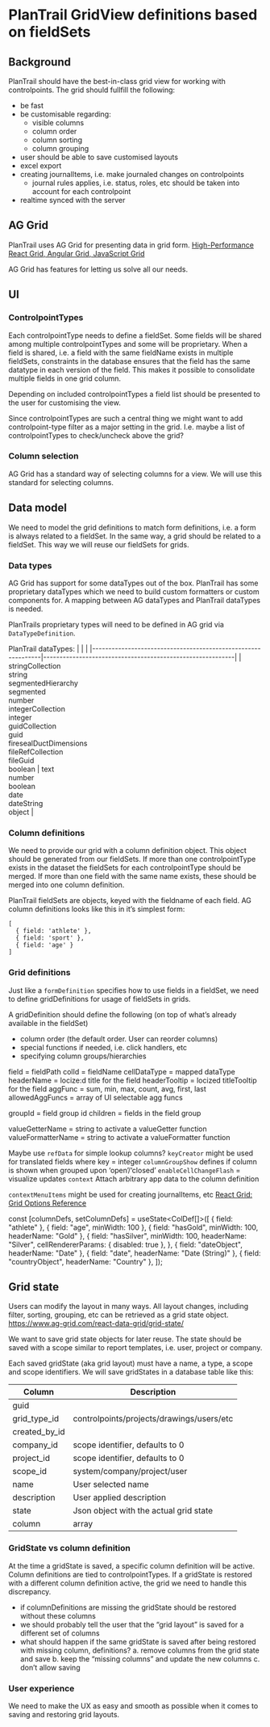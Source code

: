 # PlanTrail GridView definitions based on fieldSets
## Background
PlanTrail should have the best-in-class grid view for working with controlpoints. The grid should fullfill the following:
- be fast
- be customisable regarding:
  - visible columns
  - column order
  - column sorting
  - column grouping
- user should be able to save customised layouts
- excel export
- creating journalItems, i.e. make journaled changes on controlpoints
  - journal rules applies, i.e. status, roles, etc should be taken into account for each controlpoint
- realtime synced with the server
## AG Grid
PlanTrail uses AG Grid for presenting data in grid form. 
[High-Performance React Grid, Angular Grid, JavaScript Grid](https://www.ag-grid.com/)

AG Grid has features for letting us solve all our needs.
## UI
### ControlpointTypes
Each controlpointType needs to define a fieldSet. Some fields will be shared among multiple controlpointTypes and some will be proprietary. When a field is shared, i.e. a field with the same fieldName exists in multiple fieldSets, constraints in the database ensures that the field has the same datatype in each version of the field. This makes it possible to consolidate multiple fields in one grid column.

Depending on included controlpointTypes a field list should be presented to the user for customising the view.

Since controlpointTypes are such a central thing we might want to add controlpoint-type filter as a major setting in the grid. I.e. maybe a list of controlpointTypes to check/uncheck above the grid?

### Column selection
AG Grid has a standard way of selecting columns for a view. We will use this standard for selecting columns.

## Data model
We need to model the grid definitions to match form definitions, i.e. a form is always related to a fieldSet. In the same way, a grid should be related to a fieldSet. This way we will reuse our fieldSets for grids.

### Data types
AG Grid has support for some dataTypes out of the box. PlanTrail has some proprietary dataTypes which we need to build custom formatters or custom components for. A mapping between AG dataTypes and PlanTrail dataTypes is needed.

PlanTrails proprietary types will need to be defined in AG grid via `DataTypeDefinition`.

PlanTrail dataTypes:
|                                                              |                                                           |
|--------------------------------------------------------------|-----------------------------------------------------------|
| stringCollection<br>string<br>segmentedHierarchy<br>segmented<br>number<br>integerCollection<br>integer<br>guidCollection<br>guid<br>firesealDuctDimensions<br>fileRefCollection<br>fileGuid<br>boolean | text<br>number<br>boolean<br>date<br>dateString<br>object |

### Column definitions
We need to provide our grid with a column definition object. This object should be generated from our fieldSets. If more than one controlpointType exists in the dataset the fieldSets for each controlpointType should be merged. If more than one field with the same name exists, these should be merged into one column definition.

PlanTrail fieldSets are objects, keyed with the fieldname of each field. AG column definitions looks like this in it’s simplest form:
```
[
  { field: 'athlete' },
  { field: 'sport' },
  { field: 'age' }
]
```

### Grid definitions
Just like a `formDefinition` specifies how to use fields in a fieldSet, we need to define gridDefinitions for usage of fieldSets in grids.

A gridDefinition should define the following (on top of what’s already available in the fieldSet)
- column order (the default order. User can reorder columns)
- special functions if needed, i.e. click handlers, etc
- specifying column groups/hierarchies

field = fieldPath
colId = fieldName
cellDataType = mapped dataType
headerName = locize:d title for the field
headerTooltip = locized titleTooltip for the field
aggFunc = sum, min, max, count, avg, first, last
allowedAggFuncs = array of UI selectable agg funcs

groupId = field group id
children = fields in the field group



valueGetterName = string to activate a valueGetter function
valueFormatterName = string to activate a valueFormatter function


Maybe use `refData` for simple lookup columns?
`keyCreator` might be used for translated fields where key = integer
`columnGroupShow` defines if column is shown when grouped upon ‘open’/‘closed’
`enableCellChangeFlash`  = visualize updates
`context` Attach arbitrary app data to the column definition

`contextMenuItems` might be used for creating journalItems, etc
[React Grid: Grid Options Reference](https://www.ag-grid.com/react-data-grid/grid-options/%23reference-accessories-getContextMenuItems)




const [columnDefs, setColumnDefs] = useState<ColDef[]>([
    { field: "athlete" },
    { field: "age", minWidth: 100 },
    { field: "hasGold", minWidth: 100, headerName: "Gold" },
    {
      field: "hasSilver",
      minWidth: 100,
      headerName: "Silver",
      cellRendererParams: { disabled: true },
    },
    { field: "dateObject", headerName: "Date" },
    { field: "date", headerName: "Date (String)" },
    { field: "countryObject", headerName: "Country" },
  ]);

## Grid state
Users can modify the layout in many ways. All layout changes, including filter, sorting, grouping, etc can be retrieved as a grid state object. 
https://www.ag-grid.com/react-data-grid/grid-state/

We want to save grid state objects for later reuse. The state should be saved with a scope similar to report templates, i.e. user, project or company. 

Each saved gridState (aka grid layout) must have a name, a type, a scope and scope identifiers. We will save gridStates in a database table like this:

| Column        | Description                               |
|---------------|-------------------------------------------|
| guid          |                                           |
| grid_type_id  | controlpoints/projects/drawings/users/etc |
| created_by_id |                                           |
| company_id    | scope identifier, defaults to 0           |
| project_id    | scope identifier, defaults to 0           |
| scope_id      | system/company/project/user               |
| name          | User selected name                        |
| description   | User applied description                  |
| state         | Json object with the actual grid state    |
| column        | array                                     |

### GridState vs column definition
At the time a gridState is saved, a specific column definition will be active. Column definitions are tied to controlpointTypes. If a gridState is restored with a different column definition active, the grid we need to handle this discrepancy.
- if columnDefinitions are missing the gridState should be restored without these columns
- we should probably tell the user that the “grid layout” is saved for a different set of columns
- what should happen if the same gridState is saved after being restored with missing column, definitions?
  a. remove columns from the grid state and save
  b. keep the “missing columns” and update the new columns
  c. don’t allow saving
### User experience
We need to make the UX as easy and smooth as possible when it comes to saving and restoring grid layouts.